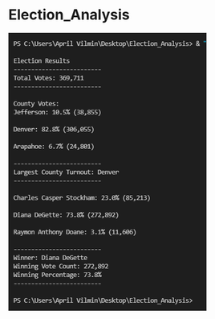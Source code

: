 # Election_Analysis


![Module 3 Results Screenshot.png](https://github.com/AprilVilmin/Election_Analysis/blob/main/Module%203%20Results%20Screenshot.png)
